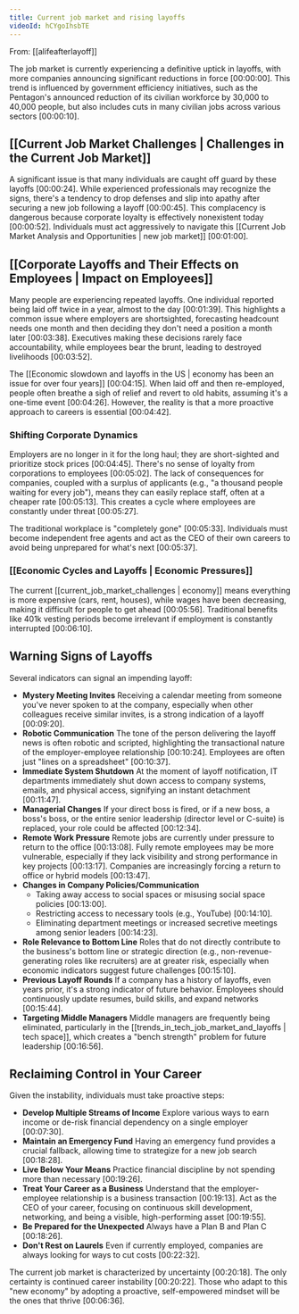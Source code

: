 ```yaml
---
title: Current job market and rising layoffs
videoId: hCYgoIhsbTE
---
```


From: [[alifeafterlayoff]] <br/> 

The job market is currently experiencing a definitive uptick in layoffs, with more companies announcing significant reductions in force <a class="yt-timestamp" data-t="00:00:00">[00:00:00]</a>. This trend is influenced by government efficiency initiatives, such as the Pentagon's announced reduction of its civilian workforce by 30,000 to 40,000 people, but also includes cuts in many civilian jobs across various sectors <a class="yt-timestamp" data-t="00:00:10">[00:00:10]</a>.

## [[Current Job Market Challenges | Challenges in the Current Job Market]]

A significant issue is that many individuals are caught off guard by these layoffs <a class="yt-timestamp" data-t="00:00:24">[00:00:24]</a>. While experienced professionals may recognize the signs, there's a tendency to drop defenses and slip into apathy after securing a new job following a layoff <a class="yt-timestamp" data-t="00:00:45">[00:00:45]</a>. This complacency is dangerous because corporate loyalty is effectively nonexistent today <a class="yt-timestamp" data-t="00:00:52">[00:00:52]</a>. Individuals must act aggressively to navigate this [[Current Job Market Analysis and Opportunities | new job market]] <a class="yt-timestamp" data-t="00:01:00">[00:01:00]</a>.

## [[Corporate Layoffs and Their Effects on Employees | Impact on Employees]]

Many people are experiencing repeated layoffs. One individual reported being laid off twice in a year, almost to the day <a class="yt-timestamp" data-t="00:01:39">[00:01:39]</a>. This highlights a common issue where employers are shortsighted, forecasting headcount needs one month and then deciding they don't need a position a month later <a class="yt-timestamp" data-t="00:03:38">[00:03:38]</a>. Executives making these decisions rarely face accountability, while employees bear the brunt, leading to destroyed livelihoods <a class="yt-timestamp" data-t="00:03:52">[00:03:52]</a>.

The [[Economic slowdown and layoffs in the US | economy has been an issue for over four years]] <a class="yt-timestamp" data-t="00:04:15">[00:04:15]</a>. When laid off and then re-employed, people often breathe a sigh of relief and revert to old habits, assuming it's a one-time event <a class="yt-timestamp" data-t="00:04:26">[00:04:26]</a>. However, the reality is that a more proactive approach to careers is essential <a class="yt-timestamp" data-t="00:04:42">[00:04:42]</a>.

### Shifting Corporate Dynamics
Employers are no longer in it for the long haul; they are short-sighted and prioritize stock prices <a class="yt-timestamp" data-t="00:04:45">[00:04:45]</a>. There's no sense of loyalty from corporations to employees <a class="yt-timestamp" data-t="00:05:02">[00:05:02]</a>. The lack of consequences for companies, coupled with a surplus of applicants (e.g., "a thousand people waiting for every job"), means they can easily replace staff, often at a cheaper rate <a class="yt-timestamp" data-t="00:05:13">[00:05:13]</a>. This creates a cycle where employees are constantly under threat <a class="yt-timestamp" data-t="00:05:27">[00:05:27]</a>.

The traditional workplace is "completely gone" <a class="yt-timestamp" data-t="00:05:33">[00:05:33]</a>. Individuals must become independent free agents and act as the CEO of their own careers to avoid being unprepared for what's next <a class="yt-timestamp" data-t="00:05:37">[00:05:37]</a>.

### [[Economic Cycles and Layoffs | Economic Pressures]]
The current [[current_job_market_challenges | economy]] means everything is more expensive (cars, rent, houses), while wages have been decreasing, making it difficult for people to get ahead <a class="yt-timestamp" data-t="00:05:56">[00:05:56]</a>. Traditional benefits like 401k vesting periods become irrelevant if employment is constantly interrupted <a class="yt-timestamp" data-t="00:06:10">[00:06:10]</a>.

## Warning Signs of Layoffs

Several indicators can signal an impending layoff:
*   **Mystery Meeting Invites** Receiving a calendar meeting from someone you've never spoken to at the company, especially when other colleagues receive similar invites, is a strong indication of a layoff <a class="yt-timestamp" data-t="00:09:20">[00:09:20]</a>.
*   **Robotic Communication** The tone of the person delivering the layoff news is often robotic and scripted, highlighting the transactional nature of the employer-employee relationship <a class="yt-timestamp" data-t="00:10:24">[00:10:24]</a>. Employees are often just "lines on a spreadsheet" <a class="yt-timestamp" data-t="00:10:37">[00:10:37]</a>.
*   **Immediate System Shutdown** At the moment of layoff notification, IT departments immediately shut down access to company systems, emails, and physical access, signifying an instant detachment <a class="yt-timestamp" data-t="00:11:47">[00:11:47]</a>.
*   **Managerial Changes** If your direct boss is fired, or if a new boss, a boss's boss, or the entire senior leadership (director level or C-suite) is replaced, your role could be affected <a class="yt-timestamp" data-t="00:12:34">[00:12:34]</a>.
*   **Remote Work Pressure** Remote jobs are currently under pressure to return to the office <a class="yt-timestamp" data-t="00:13:08">[00:13:08]</a>. Fully remote employees may be more vulnerable, especially if they lack visibility and strong performance in key projects <a class="yt-timestamp" data-t="00:13:17">[00:13:17]</a>. Companies are increasingly forcing a return to office or hybrid models <a class="yt-timestamp" data-t="00:13:47">[00:13:47]</a>.
*   **Changes in Company Policies/Communication**
    *   Taking away access to social spaces or misusing social space policies <a class="yt-timestamp" data-t="00:13:00">[00:13:00]</a>.
    *   Restricting access to necessary tools (e.g., YouTube) <a class="yt-timestamp" data-t="00:14:10">[00:14:10]</a>.
    *   Eliminating department meetings or increased secretive meetings among senior leaders <a class="yt-timestamp" data-t="00:14:23">[00:14:23]</a>.
*   **Role Relevance to Bottom Line** Roles that do not directly contribute to the business's bottom line or strategic direction (e.g., non-revenue-generating roles like recruiters) are at greater risk, especially when economic indicators suggest future challenges <a class="yt-timestamp" data-t="00:15:10">[00:15:10]</a>.
*   **Previous Layoff Rounds** If a company has a history of layoffs, even years prior, it's a strong indicator of future behavior. Employees should continuously update resumes, build skills, and expand networks <a class="yt-timestamp" data-t="00:15:44">[00:15:44]</a>.
*   **Targeting Middle Managers** Middle managers are frequently being eliminated, particularly in the [[trends_in_tech_job_market_and_layoffs | tech space]], which creates a "bench strength" problem for future leadership <a class="yt-timestamp" data-t="00:16:56">[00:16:56]</a>.

## Reclaiming Control in Your Career

Given the instability, individuals must take proactive steps:
*   **Develop Multiple Streams of Income** Explore various ways to earn income or de-risk financial dependency on a single employer <a class="yt-timestamp" data-t="00:07:30">[00:07:30]</a>.
*   **Maintain an Emergency Fund** Having an emergency fund provides a crucial fallback, allowing time to strategize for a new job search <a class="yt-timestamp" data-t="00:18:28">[00:18:28]</a>.
*   **Live Below Your Means** Practice financial discipline by not spending more than necessary <a class="yt-timestamp" data-t="00:19:26">[00:19:26]</a>.
*   **Treat Your Career as a Business** Understand that the employer-employee relationship is a business transaction <a class="yt-timestamp" data-t="00:19:13">[00:19:13]</a>. Act as the CEO of your career, focusing on continuous skill development, networking, and being a visible, high-performing asset <a class="yt-timestamp" data-t="00:19:55">[00:19:55]</a>.
*   **Be Prepared for the Unexpected** Always have a Plan B and Plan C <a class="yt-timestamp" data-t="00:18:26">[00:18:26]</a>.
*   **Don't Rest on Laurels** Even if currently employed, companies are always looking for ways to cut costs <a class="yt-timestamp" data-t="00:22:32">[00:22:32]</a>.

The current job market is characterized by uncertainty <a class="yt-timestamp" data-t="00:20:18">[00:20:18]</a>. The only certainty is continued career instability <a class="yt-timestamp" data-t="00:20:22">[00:20:22]</a>. Those who adapt to this "new economy" by adopting a proactive, self-empowered mindset will be the ones that thrive <a class="yt-timestamp" data-t="00:06:36">[00:06:36]</a>.